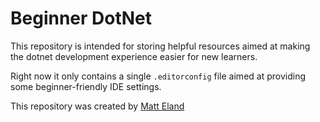 # Beginner DotNet

This repository is intended for storing helpful resources aimed at making the dotnet development experience easier for new learners.

Right now it only contains a single `.editorconfig` file aimed at providing some beginner-friendly IDE settings.

This repository was created by [Matt Eland](https://twitter.com/IntegerMan)
